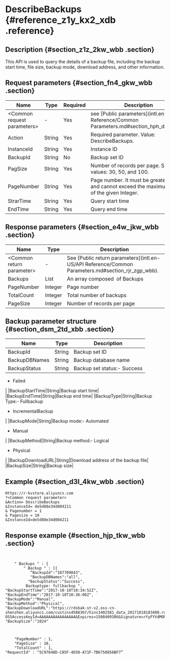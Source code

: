 # DescribeBackups {#reference_z1y_kx2_xdb .reference}

## Description {#section_z1z_2kw_wbb .section}

This API is used to query the details of a backup file, including the backup start time, file size, backup mode, download address, and other information.

## Request parameters {#section_fn4_gkw_wbb .section}

|Name|Type|Required|Description|
|----|----|--------|-----------|
|<Common request parameters\>|-|Yes|see [Public parameters](intl.en-US/API Reference/Common Parameters.md#section_hph_dhp_wbb).|
|Action|String|Yes|Required parameter. Value: DescribeBackups.|
|InstanceId|String|Yes|Instance ID|
|BackupId|String|No|Backup set ID|
|PagSize|String|Yes|Number of records per page. Supported values: 30, 50, and 100.|
|PageNumber|String|Yes|Page number. It must be greater than 0 and cannot exceed the maximum value of the given Integer.|
|StrarTime|String|Yes|Query start time|
|EndTime|String|Yes|Query end time|

## Response parameters {#section_e4w_jkw_wbb .section}

|Name|Type|Description|
|----|----|-----------|
|<Common return parameter\>|-|See [Public return parameters](intl.en-US/API Reference/Common Parameters.md#section_rjr_zgp_wbb).|
|Backups|List|An array composed  of Backups|
|PageNumber|Integer|Page number|
|TotalCount|Integer|Total number of backups|
|PageSize|Integer|Number of records per page|

## Backup parameter structure {#section_dsm_2td_xbb .section}

|Name|Type|Description|
|----|----|-----------|
|BackupId|String|Backup set ID|
|BackupDBNames|String|Backup database name|
|BackupStatus|String|Backup set status:-   Success
-   Failed

|
|BackupStartTime|String|Backup start time|
|BackupEndTime|String|Backup end time|
|BackupType|String|Backup Type:-   Fullbackup
-   IncrementalBackup

|
|BackupMode|String|Backup mode:-   Automated
-   Manual

|
|BackupMethod|String|Backup method:-   Logical
-   Physical

|
|BackupDownloadURL|String|Download address of the backup file|
|BackupSize|String|Backup size|

## Example {#section_d3l_4kw_wbb .section}

```
Https://r-kvstore.aliyuncs.com
?<Common request parameter>
&Action= DescribeBackups
&InstanceId= de5d88e34d004211
& Pagenumber = 1
& Pagesize = 10
&InstanceId=de5d88e34d004211
```

## Response example {#section_hjp_tkw_wbb .section}

``` {#codeblock_ylw_djd_xdb}


    " Backups " : {
        " Backup " : [{
           “BackupId":"187709043",
           "BackupDBNames":"all",
          "BackupStatus":"Success",
         Backuptype: fullbackup ",
"BackupStartTime":"2017-10-18T10:34:52Z",
"BackupEndTime":"2017-10-18T10:36:06Z",
"BackupMode":"Manual",
"BackupMethod":"Physical",
"BackupDownloadURL":"https://rdsbak-st-v2.oss-cn-shenzhen.aliyuncs.com/custins4588367/hins3402581_data_20171018183408.rdb?OSSAccessKeyId=AAAAAAAAAAAAAAAA&Expires=1508409386&Signature=rYyFYVdMOhhTJ0TAPafGc6oJSuk%3D",
"BackupSize":"1024"

        
    
    "PageNumber" : 1,
    "PageSize" : 10,
    "TotalCount" : 1,
"RequestId" : "5C97648D-C85F-4D58-A71F-7B6750856BF7”

```


